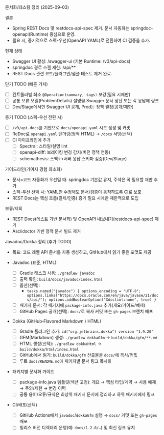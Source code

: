 문서화/테스팅 정리 (2025-09-03)

결론
- Spring REST Docs 및 restdocs-api-spec 제거. 문서 자동화는 springdoc-openapi(Runtime) 중심으로 운영.
- 필요 시, 중기적으로 스펙-우선(OpenAPI YAML)로 전환하여 CI 검증을 추가.

현재 상태
- Swagger UI 활성: /swagger-ui (기본 Runtime: /v3/api-docs)
- springdoc 경로 스캔 제한: /api/**
- REST Docs 관련 코드/플러그인/샘플 테스트 제거 완료.

단기 TODO (빠른 가치)
- [ ] 컨트롤러별 최소 `@Operation(summary, tags)` 보강(필요 시에만)
- [ ] 공통 오류 모델(ProblemDetails) 설명을 Swagger 문서 상단 또는 각 응답에 링크
- [ ] Dev/Stage에서만 Swagger UI 공개, Prod는 정책 결정(공개/제한)

중기 TODO (스펙-우선 전환 시)
- [ ] `/v3/api-docs`를 기반으로 `docs/openapi.yaml` 시드 생성 및 커밋
- [ ] ReDoc로 `openapi.yaml` 렌더링(정적 HTML) → `/docs` 서빙(선택)
- [ ] CI 파이프라인에 추가
  - [ ] Spectral: 스타일/설명 lint
  - [ ] openapi-diff: 브레이킹 변경 감지(버전 정책 연동)
  - [ ] schemathesis: 스펙↔서버 응답 스키마 검증(Dev/Stage)

가이드라인(기여자 경험 최소화)
- 문서=코드 자동화가 우선일 때: springdoc 기본값 유지, 주석은 꼭 필요할 때만 추가
- 스펙-우선 선택 시: YAML만 수정해도 문서/검증이 동작하도록 CI로 보호
- REST Docs는 핵심 흐름(결제/인증) 증거 필요 시에만 제한적으로 도입

보류/제외
- REST Docs(테스트 기반 문서화) 및 OpenAPI 내보내기(restdocs-api-spec) 제거
- Asciidoctor 기반 정적 문서 빌드 제거

Javadoc/Dokka 정리 (추가 TODO)
- 목표: 코드 레벨 API 문서를 자동 생성하고, GitHub에서 읽기 좋은 포맷도 제공

- Javadoc (표준, HTML)
  - [ ] Gradle 태스크 사용: `./gradlew javadoc`
  - [ ] 출력 확인: `build/docs/javadoc/index.html`
  - [ ] 옵션(선택):
    - `tasks.named("javadoc") { options.encoding = "UTF-8"; options.links("https://docs.oracle.com/en/java/javase/21/docs/api/"); options.addBooleanOption("Xdoclint:none", true) }`
  - [ ] 패키지 문서: 각 패키지에 `package-info.java` 추가(개요/가이드/예제)
  - [ ] GitHub Pages 공개(선택): `docs/`로 복사 커밋 또는 `gh-pages` 브랜치 배포

- Dokka (GitHub‑Flavored Markdown / HTML)
  - [ ] Gradle 플러그인 추가: `id("org.jetbrains.dokka") version "1.9.20"`
  - [ ] GFM(Markdown) 생성: `./gradlew dokkaGfm` → `build/dokka/gfm/**.md`
  - [ ] HTML 생성(선택): `./gradlew dokkaHtml` → `build/dokka/html/index.html`
  - [ ] GitHub에서 읽기: `build/dokka/gfm` 산출물을 `docs/`에 복사/커밋
  - [ ] 루트 `docs/README.md`에 패키지별 문서 링크 목차화

- 패키지별 문서화 가이드
  - [ ] package-info.java 템플릿(섹션 고정): 개요 → 핵심 타입/계약 → 사용 예제 → 주의/제한 → 변경 이력
  - [ ] 공통 용어/오류/규칙은 최상위 패키지 문서에 정리하고 하위 패키지에서 링크

- CI/배포(선택)
  - [ ] GitHub Actions에서 `javadoc`/`dokkaGfm` 실행 → `docs/` 커밋 또는 `gh-pages` 배포
  - [ ] 릴리스 버전 디렉터리 운영(예: `docs/1.2.0/…`) 및 최신 링크 유지
